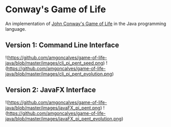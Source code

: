 # Conway's Game of Life
An implementation of [John Conway's Game of Life](https://en.wikipedia.org/wiki/Conway%27s_Game_of_Life) in the Java programming language.

## Version 1: Command Line Interface
!(https://github.com/amgoncalves/game-of-life-java/blob/master/images/cli_pi_pent_seed.png)
!(https://github.com/amgoncalves/game-of-life-java/blob/master/images/cli_pi_pent_evolution.png)

## Version 2: JavaFX Interface
!(https://github.com/amgoncalves/game-of-life-java/blob/master/images/javaFX_pi_pent.png)
!(https://github.com/amgoncalves/game-of-life-java/blob/master/images/javaFX_pi_pent_evolution.png)
